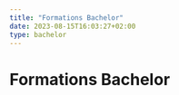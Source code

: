 ```yaml
---
title: "Formations Bachelor"
date: 2023-08-15T16:03:27+02:00
type: bachelor
---
```


# Formations Bachelor